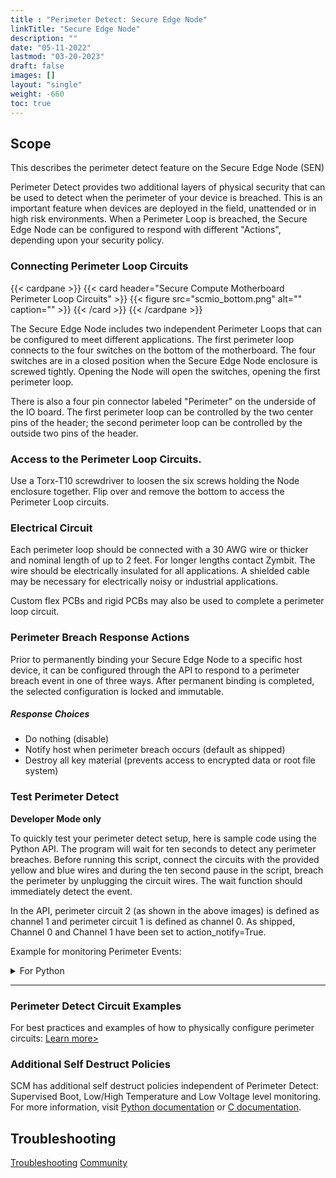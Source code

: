 ```yaml
---
title : "Perimeter Detect: Secure Edge Node"
linkTitle: "Secure Edge Node"
description: ""
date: "05-11-2022"
lastmod: "03-20-2023"
draft: false
images: []
layout: "single"
weight: -660
toc: true
---
```


## Scope

This describes the perimeter detect feature on the Secure Edge Node (SEN)

Perimeter Detect provides two additional layers of physical security that can be used to detect when the perimeter of your device is breached. This is an important feature when devices are deployed in the field, unattended or in high risk environments. When a Perimeter Loop is breached, the Secure Edge Node can be configured to respond with different "Actions", depending upon your security policy.

### Connecting Perimeter Loop Circuits

{{< cardpane >}}
{{< card header="Secure Compute Motherboard Perimeter Loop Circuits" >}}
{{< figure
    src="scmio_bottom.png"
    alt=""
    caption=""
    >}}
{{< /card >}}
{{< /cardpane >}}

The Secure Edge Node includes two independent Perimeter Loops that can be configured to meet different applications. The first perimeter loop connects to the four switches on the bottom of the motherboard. The four switches are in a closed position when the Secure Edge Node enclosure is screwed tightly. Opening the Node will open the switches, opening the first perimeter loop.

There is also a four pin connector labeled "Perimeter" on the underside of the IO board. The first perimeter loop can be controlled by the two center pins of the header; the second perimeter loop can be controlled by the outside two pins of the header.

### Access to the Perimeter Loop Circuits.

Use a Torx-T10 screwdriver to loosen the six screws holding the Node enclosure together. Flip over and remove the bottom to access the Perimeter Loop circuits.

### Electrical Circuit

Each perimeter loop should be connected with a 30 AWG wire or thicker and nominal length of up to 2 feet. For longer lengths contact Zymbit. The wire should be electrically insulated for all applications. A shielded cable may be necessary for electrically noisy or industrial applications.

Custom flex PCBs and rigid PCBs may also be used to complete a perimeter loop circuit.

### Perimeter Breach Response Actions

Prior to permanently binding your Secure Edge Node to a specific host device, it can be configured through the API to respond to a perimeter breach event in one of three ways. After permanent binding is completed, the selected configuration is locked and immutable.

##### Response Choices

-  Do nothing (disable)
-  Notify host when perimeter breach occurs (default as shipped)
-  Destroy all key material (prevents access to encrypted data or root file system)

### Test Perimeter Detect
**Developer Mode only**

To quickly test your perimeter detect setup, here is sample code using the Python API. The program will wait for ten seconds to detect any perimeter breaches. Before running this script, connect the circuits with the provided yellow and blue wires and during the ten second pause in the script, breach the perimeter by unplugging the circuit wires. The wait function should immediately detect the event.

In the API, perimeter circuit 2 (as shown in the above images) is defined as channel 1 and perimeter circuit 1 is defined as channel 0. As shipped, Channel 0 and Channel 1 have been set to action_notify=True.

Example for monitoring Perimeter Events:
<details>

<summary>For Python</summary>

```python
#!/usr/bin/python3

import zymkey
from datetime import datetime
import time

# Get any existing events, including while powered down with battery in place
print("Checking for existing events.")
plst = zymkey.client.get_perimeter_detect_info()
print("Perimeter 1 Timestamp: " + str(datetime.fromtimestamp(plst[0])) + "  [" + str(plst[0]) + "]")
print("Perimeter 2 Timestamp: " + str(datetime.fromtimestamp(plst[1])) + "  [" + str(plst[1]) + "]")

# Clear the events
print("Clearing perimeter detect info...")
zymkey.client.clear_perimeter_detect_info()
time.sleep(2)

# Loop waiting for events while up and running
#while True:
while input('Enter or (q)uit: ') != 'q':
    try:
        print("Waiting 10 secs for an event")
        zymkey.client.wait_for_perimeter_event(timeout_ms=10000)
        plst = zymkey.client.get_perimeter_detect_info()
        print("Perimeter event detected!")
        print("Perimeter 1 Timestamp: " + str(datetime.fromtimestamp(plst[0])) + "  [" + str(plst[0]) + "]")
        print("Perimeter 2 Timestamp: " + str(datetime.fromtimestamp(plst[1])) + "  [" + str(plst[1]) + "]")
        print("Clearing perimeter detect info...")
        zymkey.client.clear_perimeter_detect_info()
        time.sleep(2)
    except zymkey.exceptions.ZymkeyTimeoutError:
        print("No perimeter event detected. (Timed out)")

```
</details>

----------

### Perimeter Detect Circuit Examples

For best practices and examples of how to physically configure perimeter circuits:
[Learn more>](../examples)

### Additional Self Destruct Policies

SCM has additional self destruct policies independent of Perimeter Detect: Supervised Boot, Low/High Temperature and Low Voltage level monitoring. For more information, visit [Python documentation](https://docs.zymbit.com/api/python_api/#setbatteryvoltageaction-45bcda8a) or [C documentation](https://docs.zymbit.com/api/c_api/#int--zkSetBatteryVoltageAction-f90f5fd1).

## Troubleshooting
[Troubleshooting](../../../troubleshooting/)
[Community](https://community.zymbit.com/)
